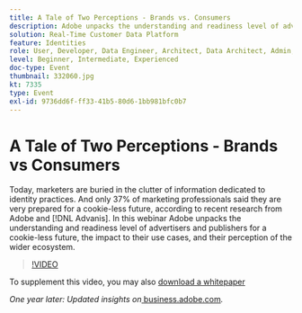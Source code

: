 ```yaml
---
title: A Tale of Two Perceptions - Brands vs. Consumers
description: Adobe unpacks the understanding and readiness level of advertisers and publishers for a cookieless future, the impact to their use cases, and their perception of the wider ecosystem.
solution: Real-Time Customer Data Platform
feature: Identities
role: User, Developer, Data Engineer, Architect, Data Architect, Admin, Leader
level: Beginner, Intermediate, Experienced
doc-type: Event
thumbnail: 332060.jpg
kt: 7335
type: Event
exl-id: 9736dd6f-ff33-41b5-80d6-1bb981bfc0b7
---
```

# A Tale of Two Perceptions - Brands vs Consumers

Today, marketers are buried in the clutter of information dedicated to identity practices. And only 37% of marketing professionals said they are very prepared for a cookie-less future, according to recent research from Adobe and [!DNL Advanis]. In this webinar Adobe unpacks the understanding and readiness level of advertisers and publishers for a cookie-less future, the impact to their use cases, and their perception of the wider ecosystem.

>[!VIDEO](https://video.tv.adobe.com/v/332060/?quality=12&learn=on)

To supplement this video, you may also [download a whitepaper](./../assets/whitepaper-a-tale-of-two-perceptions.pdf)

*One year later: Updated insights on*<a href="https://business.adobe.com/blog/perspectives/a-tale-of-two-perceptions-readiness-for-a-cookieless-future"> business.adobe.com</a>*.*
